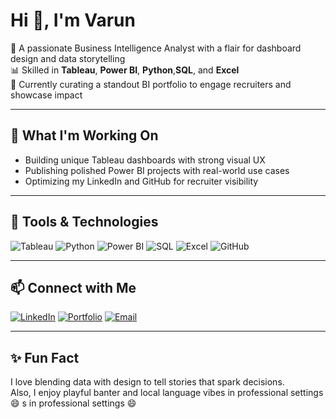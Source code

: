 
# Hi 👋, I'm Varun

🎯 A passionate Business Intelligence Analyst with a flair for dashboard design and data storytelling  
📊 Skilled in **Tableau**, **Power BI**, **Python**,**SQL**, and **Excel**  
🚀 Currently curating a standout BI portfolio to engage recruiters and showcase impact

---

## 🌱 What I'm Working On
- Building unique Tableau dashboards with strong visual UX
- Publishing polished Power BI projects with real-world use cases
- Optimizing my LinkedIn and GitHub for recruiter visibility

---

## 🧰 Tools & Technologies
![Tableau](https://img.shields.io/badge/-Tableau-blue?logo=tableau)
![Python](https://img.shields.io/badge/-Python-blue?logo=python&logoColor=white)
![Power BI](https://img.shields.io/badge/-Power%20BI-yellow?logo=powerbi)
![SQL](https://img.shields.io/badge/-SQL-lightgrey?logo=mysql)
![Excel](https://img.shields.io/badge/-Excel-green?logo=microsoft-excel)
![GitHub](https://img.shields.io/badge/-GitHub-black?logo=github)

---

## 📫 Connect with Me
[![LinkedIn](https://img.shields.io/badge/-LinkedIn-blue?logo=linkedin)](https://www.linkedin.com/in/varunkumar-3ab44027a/)
[![Portfolio](https://img.shields.io/badge/-Portfolio-purple?logo=internet-explorer)](https://varunvaruvk.wixsite.com/varun)
[![Email](https://img.shields.io/badge/-Email-grey?logo=gmail)](varunvaruvk@gmail.com)

---

## ✨ Fun Fact
I love blending data with design to tell stories that spark decisions.  
Also, I enjoy playful banter and local language vibes in professional settings 😄
s in professional settings 😄
